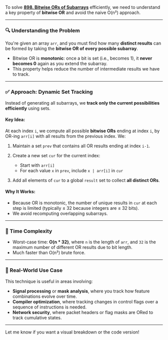 To solve **[898. Bitwise ORs of Subarrays](https://leetcode.com/problems/bitwise-ors-of-subarrays/)** efficiently, we need to understand a key property of **bitwise OR** and avoid the naive O(n²) approach.

---

### 🔍 **Understanding the Problem**

You're given an array `arr`, and you must find how many **distinct results** can be formed by taking the **bitwise OR of every possible subarray**.

* Bitwise OR is **monotonic**: once a bit is set (i.e., becomes 1), it **never becomes 0** again as you extend the subarray.
* This property helps reduce the number of intermediate results we have to track.

---

### ✅ **Approach: Dynamic Set Tracking**

Instead of generating all subarrays, we **track only the current possibilities efficiently** using sets.

#### Key Idea:

At each index `i`, we compute all possible **bitwise ORs** ending at index `i`, by OR-ing `arr[i]` with all results from the previous index. We:

1. Maintain a set `prev` that contains all OR results ending at index `i-1`.
2. Create a new set `cur` for the current index:

   * Start with `arr[i]`
   * For each value `x` in `prev`, include `x | arr[i]` in `cur`
3. Add all elements of `cur` to a global `result` set to collect **all distinct ORs**.

#### Why It Works:

* Because OR is monotonic, the number of unique results in `cur` at each step is limited (typically ≤ 32 because integers are ≤ 32 bits).
* We avoid recomputing overlapping subarrays.

---

### 🧠 Time Complexity

* Worst-case time: **O(n \* 32)**, where `n` is the length of `arr`, and `32` is the maximum number of different OR results due to bit length.
* Much faster than O(n²) brute force.

---

### 🧩 Real-World Use Case

This technique is useful in areas involving:

* **Signal processing** or **mask analysis**, where you track how feature combinations evolve over time.
* **Compiler optimization**, where tracking changes in control flags over a sequence of instructions is needed.
* **Network security**, where packet headers or flag masks are ORed to track cumulative states.

---

Let me know if you want a visual breakdown or the code version!

